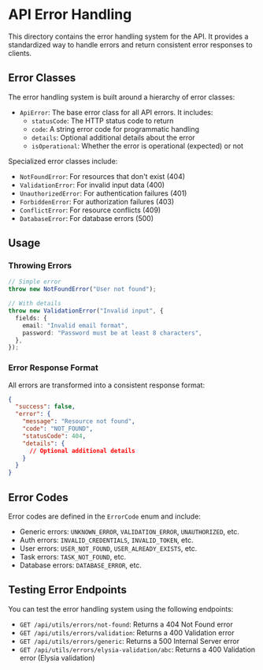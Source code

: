 # API Error Handling

This directory contains the error handling system for the API. It provides a standardized way to handle errors and return consistent error responses to clients.

## Error Classes

The error handling system is built around a hierarchy of error classes:

- `ApiError`: The base error class for all API errors. It includes:
  - `statusCode`: The HTTP status code to return
  - `code`: A string error code for programmatic handling
  - `details`: Optional additional details about the error
  - `isOperational`: Whether the error is operational (expected) or not

Specialized error classes include:

- `NotFoundError`: For resources that don't exist (404)
- `ValidationError`: For invalid input data (400)
- `UnauthorizedError`: For authentication failures (401)
- `ForbiddenError`: For authorization failures (403)
- `ConflictError`: For resource conflicts (409)
- `DatabaseError`: For database errors (500)

## Usage

### Throwing Errors

```typescript
// Simple error
throw new NotFoundError("User not found");

// With details
throw new ValidationError("Invalid input", {
  fields: {
    email: "Invalid email format",
    password: "Password must be at least 8 characters",
  },
});
```

### Error Response Format

All errors are transformed into a consistent response format:

```json
{
  "success": false,
  "error": {
    "message": "Resource not found",
    "code": "NOT_FOUND",
    "statusCode": 404,
    "details": {
      // Optional additional details
    }
  }
}
```

## Error Codes

Error codes are defined in the `ErrorCode` enum and include:

- Generic errors: `UNKNOWN_ERROR`, `VALIDATION_ERROR`, `UNAUTHORIZED`, etc.
- Auth errors: `INVALID_CREDENTIALS`, `INVALID_TOKEN`, etc.
- User errors: `USER_NOT_FOUND`, `USER_ALREADY_EXISTS`, etc.
- Task errors: `TASK_NOT_FOUND`, etc.
- Database errors: `DATABASE_ERROR`, etc.

## Testing Error Endpoints

You can test the error handling system using the following endpoints:

- `GET /api/utils/errors/not-found`: Returns a 404 Not Found error
- `GET /api/utils/errors/validation`: Returns a 400 Validation error
- `GET /api/utils/errors/generic`: Returns a 500 Internal Server error
- `GET /api/utils/errors/elysia-validation/abc`: Returns a 400 Validation error (Elysia validation)
